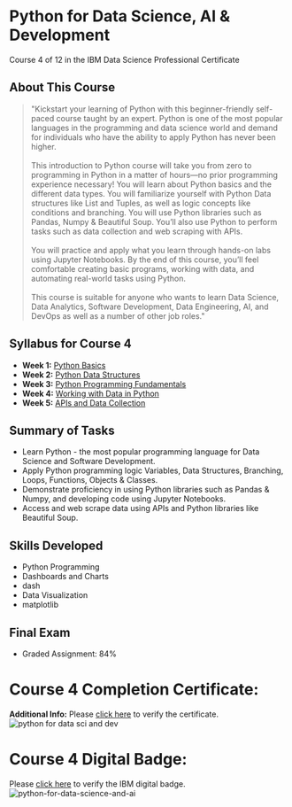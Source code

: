 # Python for Data Science, AI & Development
Course 4 of 12 in the IBM Data Science Professional Certificate
## About This Course
> "Kickstart your learning of Python with this beginner-friendly self-paced course taught by an expert. Python is one of the most popular languages in the programming and data science world and demand for individuals who have the ability to apply Python has never been higher.<br><Br>
> This introduction to Python course will take you from zero to programming in Python in a matter of hours—no prior programming experience necessary! You will learn about Python basics and the different data types. You will familiarize yourself with Python Data structures like List and Tuples, as well as logic concepts like conditions and branching. You will use Python libraries such as Pandas, Numpy & Beautiful Soup. You’ll also use Python to perform tasks such as data collection and web scraping with APIs.<br><br>
> You will practice and apply what you learn through hands-on labs using Jupyter Notebooks. By the end of this course, you’ll feel comfortable creating basic programs, working with data, and automating real-world tasks using Python.<br><br>
> This course is suitable for anyone who wants to learn Data Science, Data Analytics, Software Development, Data Engineering, AI, and DevOps as well as a number of other job roles."
## Syllabus for Course 4
- **Week 1:** [Python Basics](https://github.com/KailaniBailey/IBM-Data-Science-Professional-Certificate/tree/main/04.%20Python%20for%20Data%20Science,%20AI%20&%20Development/Week%201:%20Python%20Basics)
- **Week 2:** [Python Data Structures](https://github.com/KailaniBailey/IBM-Data-Science-Professional-Certificate/tree/main/04.%20Python%20for%20Data%20Science,%20AI%20&%20Development/Week%202:%20Python%20Data%20Structures)
- **Week 3:** [Python Programming Fundamentals](https://github.com/KailaniBailey/IBM-Data-Science-Professional-Certificate/tree/main/04.%20Python%20for%20Data%20Science,%20AI%20&%20Development/Week%203:%20Python%20Programming%20Fundamentals)
- **Week 4:** [Working with Data in Python](https://github.com/KailaniBailey/IBM-Data-Science-Professional-Certificate/tree/main/04.%20Python%20for%20Data%20Science,%20AI%20&%20Development/Week%204:%20Working%20with%20Data%20in%20Python)
- **Week 5:** [APIs and Data Collection](https://github.com/KailaniBailey/IBM-Data-Science-Professional-Certificate/tree/main/04.%20Python%20for%20Data%20Science,%20AI%20&%20Development/Week%205:%20APIs%20and%20Data%20Collection)
## Summary of Tasks
- Learn Python - the most popular programming language for Data Science and Software Development.
- Apply Python programming logic Variables, Data Structures, Branching, Loops, Functions, Objects & Classes.
- Demonstrate proficiency in using Python libraries such as Pandas & Numpy, and developing code using Jupyter Notebooks.
- Access and web scrape data using APIs and Python libraries like Beautiful Soup.
## Skills Developed
- Python Programming
- Dashboards and Charts
- dash
- Data Visualization
- matplotlib
## Final Exam
- Graded Assignment: 84%
# Course 4 Completion Certificate:
**Additional Info:** Please [click here](https://www.coursera.org/account/accomplishments/verify/VY2VPLU32N3P) to verify the certificate.<br>
![python for data sci and dev](https://github.com/KailaniBailey/IBM-Data-Science-Professional-Certificate/assets/158431578/fc84b975-c679-4fd9-998a-e680a5c15d47)
# Course 4 Digital Badge:
Please [click here](https://www.credly.com/badges/ac55ea7f-bd5f-4535-a572-e0e08227cc11/public_url) to verify the IBM digital badge.<br>
![python-for-data-science-and-ai](https://github.com/KailaniBailey/IBM-Data-Science-Professional-Certificate/assets/158431578/f89a0570-e805-4455-9d89-33eb4ad8a1bf)
